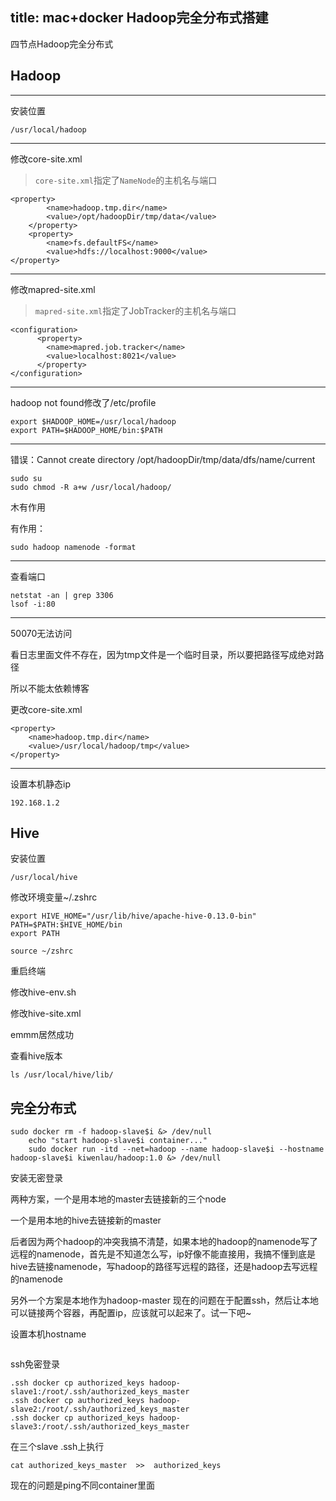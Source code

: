 title: mac+docker Hadoop完全分布式搭建
---

四节点Hadoop完全分布式

<!-- more -->

## Hadoop

------

安装位置

```
/usr/local/hadoop
```

------

修改core-site.xml

> `core-site.xml`指定了`NameNode`的主机名与端口

```
<property>
        <name>hadoop.tmp.dir</name>
        <value>/opt/hadoopDir/tmp/data</value>
    </property>
    <property>
        <name>fs.defaultFS</name>
        <value>hdfs://localhost:9000</value>
</property>
```

------

修改mapred-site.xml

> `mapred-site.xml`指定了JobTracker的主机名与端口

```
<configuration>
      <property>
        <name>mapred.job.tracker</name>
        <value>localhost:8021</value>
      </property>
</configuration>
```

------

hadoop not found修改了/etc/profile

```
export $HADOOP_HOME=/usr/local/hadoop
export PATH=$HADOOP_HOME/bin:$PATH
```

------

错误：Cannot create directory /opt/hadoopDir/tmp/data/dfs/name/current

```
sudo su
sudo chmod -R a+w /usr/local/hadoop/
```

木有作用

有作用：

```
sudo hadoop namenode -format
```

------

查看端口

```
netstat -an | grep 3306
lsof -i:80
```

------

50070无法访问

看日志里面文件不存在，因为tmp文件是一个临时目录，所以要把路径写成绝对路径

所以不能太依赖博客

更改core-site.xml

```
<property>
    <name>hadoop.tmp.dir</name>
	<value>/usr/local/hadoop/tmp</value>
</property>
```

------

设置本机静态ip

```
192.168.1.2
```





## Hive

安装位置

```
/usr/local/hive
```

修改环境变量~/.zshrc

```
export HIVE_HOME="/usr/lib/hive/apache-hive-0.13.0-bin"
PATH=$PATH:$HIVE_HOME/bin
export PATH
```

```
source ~/zshrc
```

重启终端

修改hive-env.sh

修改hive-site.xml

emmm居然成功



查看hive版本

```
ls /usr/local/hive/lib/  
```



## 完全分布式

```
sudo docker rm -f hadoop-slave$i &> /dev/null
	echo "start hadoop-slave$i container..."
	sudo docker run -itd --net=hadoop --name hadoop-slave$i --hostname hadoop-slave$i kiwenlau/hadoop:1.0 &> /dev/null
```

安装无密登录

两种方案，一个是用本地的master去链接新的三个node

一个是用本地的hive去链接新的master

后者因为两个hadoop的冲突我搞不清楚，如果本地的hadoop的namenode写了远程的namenode，首先是不知道怎么写，ip好像不能直接用，我搞不懂到底是hive去链接namenode，写hadoop的路径写远程的路径，还是hadoop去写远程的namenode

另外一个方案是本地作为hadoop-master 现在的问题在于配置ssh，然后让本地可以链接两个容器，再配置ip，应该就可以起来了。试一下吧~

设置本机hostname

```

```

ssh免密登录

```
.ssh docker cp authorized_keys hadoop-slave1:/root/.ssh/authorized_keys_master
.ssh docker cp authorized_keys hadoop-slave2:/root/.ssh/authorized_keys_master
.ssh docker cp authorized_keys hadoop-slave3:/root/.ssh/authorized_keys_master
```

在三个slave .ssh上执行

```
cat authorized_keys_master  >>  authorized_keys
```

现在的问题是ping不同container里面

